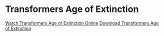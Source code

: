 Transformers Age of Extinction
============

<a href=https://www.surveymonkey.com/s/3Y7HQQJ>Watch Transformers Age of Extinction Online</a>
<a href=https://www.surveymonkey.com/s/3YW5R8Q>Download Transformers Age of Extinction</a>
